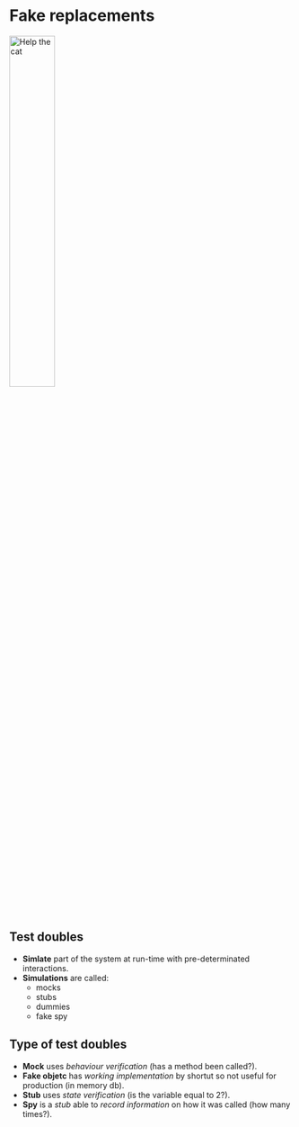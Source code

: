 # Fake replacements

<img src="images/intruder.png" alt="Help the cat" width="40%"/>


## Test doubles

- <span class="text-highlight">**Simlate**</span> part of the system at run-time with pre-determinated interactions.
- <span class="text-highlight">**Simulations**</span> are called:
    - mocks
    - stubs
    - dummies
    - fake spy


## Type of test doubles

- <span class="text-highlight">**Mock**</span> uses <span class="text-highlight-red">*behaviour verification*</span> (has a method been called?).
- <span class="text-highlight">**Fake objetc**</span> has <span class="text-highlight-red">*working implementation*</span> by shortut so not useful for production (in memory db).
- <span class="text-highlight">**Stub**</span> uses <span class="text-highlight-red">*state verification*</span> (is the variable equal to 2?).
- <span class="text-highlight">**Spy**</span> is a <span class="text-highlight-red">*stub*</span> able to <span class="text-highlight-red">*record information*</span> on how it was called (how many times?).